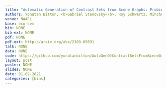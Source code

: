 ```yaml
---
title: "Automatic Generation of Contrast Sets from Scene Graphs: Probing the Compositional Consistency of GQA"
authors: Yonatan Bitton, <b>Gabriel Stanovsky</b>, Roy Schwartz, Mihchael Elhadad
venue: NAACL
base: eco-sem
bib: NONE
bib-ext: NONE
pdf: NONE
pdf-ext: http://arxiv.org/abs/2103.09591
talk: NONE
data: NONE
code: https://github.com/yonatanbitton/AutoGenOfContrastSetsFromSceneGraphs
layout: post
poster: NONE
slides: NONE
date: 01-02-2021
categories: [bias]
---
```

